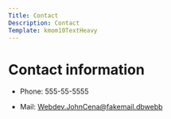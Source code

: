 ```yaml
---
Title: Contact
Description: Contact
Template: kmom10TextHeavy
---
```


Contact information
==================

* Phone: 555-55-5555

* Mail: Webdev.JohnCena@fakemail.dbwebb